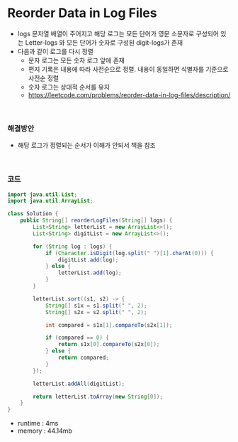 # Reorder Data in Log Files
- logs 문자열 배열이 주어지고 해당 로그는 모든 단어가 영문 소문자로 구성되어 있는 Letter-logs 와 모든 단어가 숫자로 구성된 digit-logs가 존재
- 다음과 같이 로그를 다시 정렬
    - 문자 로그는 모든 숫자 로그 앞에 존재
    - 편지 기록은 내용에 따라 사전순으로 정렬. 내용이 동일하면 식별자를 기준으로 사전순 정렬
    - 숫자 로그는 상대적 순서를 유지
    - https://leetcode.com/problems/reorder-data-in-log-files/description/

<br>

### 해결방안
- 해당 로그가 정렬되는 순서가 이해가 안되서 책을 참조

<br>

### 코드

```java
import java.util.List;
import java.util.ArrayList;

class Solution {
    public String[] reorderLogFiles(String[] logs) {
        List<String> letterList = new ArrayList<>();
        List<String> digitList = new ArrayList<>();

        for (String log : logs) {
            if (Character.isDigit(log.split(" ")[1].charAt(0))) {
                digitList.add(log);
            } else {
                letterList.add(log);
            }
        }

        letterList.sort((s1, s2) -> {
            String[] s1x = s1.split(" ", 2);
            String[] s2x = s2.split(" ", 2);

            int compared = s1x[1].compareTo(s2x[1]);

            if (compared == 0) {
                return s1x[0].compareTo(s2x[0]);
            } else {
                return compared;
            }
        });

        letterList.addAll(digitList);

        return letterList.toArray(new String[0]);
    }
}
```

- runtime : 4ms
- memory : 44.14mb